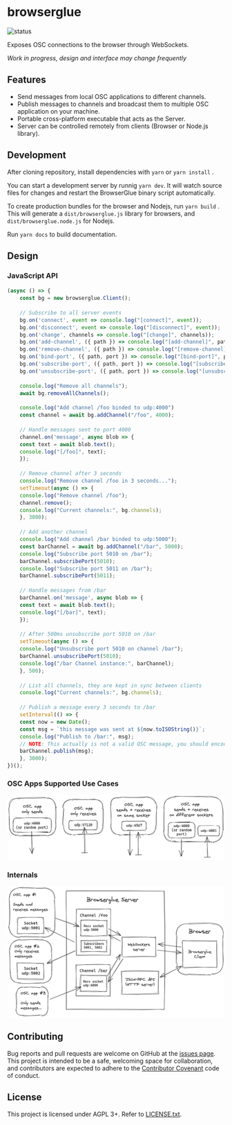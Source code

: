 # browserglue

![status](https://github.com/munshkr/browserglue/actions/workflows/main.yml/badge.svg)

Exposes OSC connections to the browser through WebSockets.

*Work in progress, design and interface may change frequently*

## Features

* Send messages from local OSC applications to different channels.
* Publish messages to channels and broadcast them to multiple OSC application on your machine.
* Portable cross-platform executable that acts as the Server.
* Server can be controlled remotely from clients (Browser or Node.js library).

## Development

After cloning repository, install dependencies with `yarn` or `yarn install` .

You can start a development server by runnig `yarn dev`. It will watch source
files for changes and restart the BrowserGlue binary script automatically.

To create production bundles for the browser and Nodejs, run `yarn build` .
This will generate a `dist/browserglue.js` library for browsers, and
`dist/browserglue.node.js` for Nodejs.

Run `yarn docs` to build documentation.

## Design

### JavaScript API

```javascript
(async () => {
    const bg = new browserglue.Client();

    // Subscribe to all server events
    bg.on('connect', event => console.log("[connect]", event));
    bg.on('disconnect', event => console.log("[disconnect]", event));
    bg.on('change', channels => console.log("[change]", channels));
    bg.on('add-channel', ({ path }) => console.log("[add-channel]", path));
    bg.on('remove-channel', ({ path }) => console.log("[remove-channel]", path));
    bg.on('bind-port', ({ path, port }) => console.log("[bind-port]", path, port));
    bg.on('subscribe-port', ({ path, port }) => console.log("[subscribe-port]", msg));
    bg.on('unsubscribe-port', ({ path, port }) => console.log("[unsubscribe-port]", msg));

    console.log("Remove all channels");
    await bg.removeAllChannels();

    console.log("Add channel /foo binded to udp:4000")
    const channel = await bg.addChannel("/foo", 4000);

    // Handle messages sent to port 4000
    channel.on('message', async blob => {
	const text = await blob.text();
	console.log("[/foo]", text);
    });

    // Remove channel after 3 seconds
    console.log("Remove channel /foo in 3 seconds...");
    setTimeout(async () => {
	console.log("Remove channel /foo");
	channel.remove();
	console.log("Current channels:", bg.channels);
    }, 3000);

    // Add another channel
    console.log("Add channel /bar binded to udp:5000");
    const barChannel = await bg.addChannel("/bar", 5000);
    console.log("Subscribe port 5010 on /bar");
    barChannel.subscribePort(5010);
    console.log("Subscribe port 5011 on /bar");
    barChannel.subscribePort(5011);

    // Handle messages from /bar
    barChannel.on('message', async blob => {
	const text = await blob.text();
	console.log("[/bar]", text);
    });

    // After 500ms unsubscribe port 5010 on /bar
    setTimeout(async () => {
	console.log("Unsubscribe port 5010 on channel /bar");
	barChannel.unsubscribePort(5010);
	console.log("/bar Channel instance:", barChannel);
    }, 500);

    // List all channels, they are kept in sync between clients
    console.log("Current channels:", bg.channels);

    // Publish a message every 3 seconds to /bar
    setInterval(() => {
	const now = new Date();
	const msg = `this message was sent at ${now.toISOString()}`;
	console.log("Publish to /bar:", msg);
	// NOTE: This actually is not a valid OSC message, you should encode it properly...
	barChannel.publish(msg);
    }, 3000);
})();
```

### OSC Apps Supported Use Cases

![Diagram: OSC Apps Use Cases](media/osc-apps.png)

### Internals

![Diagram: Internals](media/internals.png)

## Contributing

Bug reports and pull requests are welcome on GitHub at the [issues
page](https://github.com/munshkr/browserglue). This project is intended to be a
safe, welcoming space for collaboration, and contributors are expected to
adhere to the [Contributor Covenant](http://contributor-covenant.org) code of
conduct.

## License

This project is licensed under AGPL 3+. Refer to [LICENSE.txt](LICENSE.txt).
